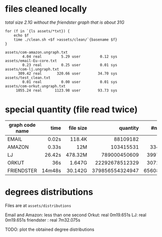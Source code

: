 # files cleaned locally

*total size 2.1G without the friendster graph that is about 31G*

```
for (f in `{ls assets/*txt}) {
	echo $f
	time ./clean.sh <$f >assets/clean/`{basename $f}
}
```

```
assets/com-amazon.ungraph.txt
        4.04 real         5.29 user         0.12 sys
assets/email-Eu-core.txt
        0.23 real         0.25 user         0.01 sys
assets/com-lj.ungraph.txt
      309.42 real       320.66 user        34.70 sys
assets/test_clean.txt
        0.01 real         0.00 user         0.01 sys
assets/com-orkut.ungraph.txt
     1055.24 real      1123.98 user        93.73 sys
```


# special quantity (file read twice)

|graph code name|time  |file size|quantity       |#nodes  |#links    |
|---------------|-----:|--------:|--------------:|-------:|---------:|
|EMAIL          |0.02s |118.4K   |88109182       |986     |16064     |
|AMAZON         |0.33s |12M      |103415531      |334863  |925872    |
|LJ             |26.42s|478.32M  |789000450609   |3997962 |34681189  |
|ORKUT          |36s   |1.647G   |22292678512329 |3072441 |117185083 |
|FRIENDSTER     |14m48s|30.142G  |379856554324947|65608366|1806067135|

# degrees distributions

Files are at `assets/distributions`

Email and Amazon: less than one second
Orkut:       real    0m19.651s
LJ:          real    0m19.651s
friendster : real    7m32.075s

TODO: plot the obtained degree distributions